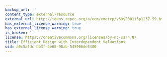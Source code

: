 ```yaml
---
backup_url: ''
content_type: external-resource
external_url: http://ideas.repec.org/a/ecm/emetrp/v69y2001i5p1237-59.html
has_external_licence_warning: true
has_external_license_warning: true
is_broken: ''
license: https://creativecommons.org/licenses/by-nc-sa/4.0/
title: Efficient Design with Interdependent Valuations
uid: a0c5afdc-bb3f-4e68-90ab-545966de5400
---
```

